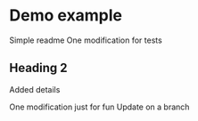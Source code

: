 # Demo example

Simple readme
One modification for tests

## Heading 2

Added details

One modification just for fun
Update on a branch

